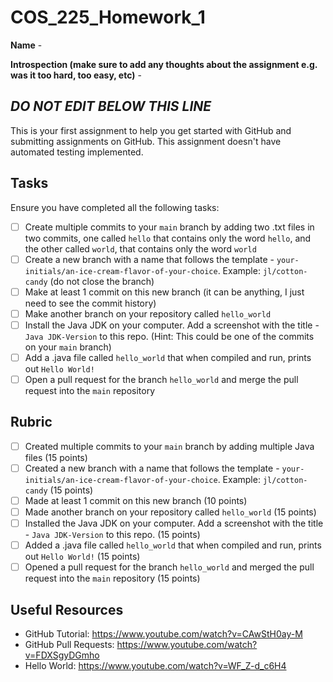 # COS_225_Homework_1

**Name** - 

**Introspection (make sure to add any thoughts about the assignment e.g. was it too hard, too easy, etc)** - 

*DO NOT EDIT BELOW THIS LINE*
-----------------------------------------------------------------------------------------------------------------------------------------------


This is your first assignment to help you get started with GitHub and submitting assignments on GitHub. This assignment doesn't have automated testing implemented.

## Tasks

Ensure you have completed all the following tasks:

- [ ] Create multiple commits to your `main` branch by adding two .txt files in two commits, one called `hello` that contains only the word `hello`, and the other called `world`, that contains only the word `world`
- [ ] Create a new branch with a name that follows the template - `your-initials/an-ice-cream-flavor-of-your-choice`. Example: `jl/cotton-candy` (do not close the branch)
- [ ] Make at least 1 commit on this new branch (it can be anything, I just need to see the commit history)
- [ ] Make another branch on your repository called `hello_world`
- [ ] Install the Java JDK on your computer. Add a screenshot with the title - `Java JDK-Version` to this repo. (Hint: This could be one of the commits on your `main` branch)
- [ ] Add a .java file called `hello_world` that when compiled and run, prints out `Hello World!`
- [ ] Open a pull request for the branch `hello_world` and merge the pull request into the `main` repository

## Rubric

- [ ] Created multiple commits to your `main` branch by adding multiple Java files (15 points)
- [ ] Created a new branch with a name that follows the template - `your-initials/an-ice-cream-flavor-of-your-choice`. Example: `jl/cotton-candy` (15 points)
- [ ] Made at least 1 commit on this new branch  (10 points)
- [ ] Made another branch on your repository called `hello_world` (15 points)
- [ ] Installed the Java JDK on your computer. Add a screenshot with the title - `Java JDK-Version` to this repo. (15 points)
- [ ] Added a .java file called `hello_world` that when compiled and run, prints out `Hello World!` (15 points)
- [ ] Opened a pull request for the branch `hello_world` and merged the pull request into the `main` repository (15 points)

## Useful Resources
- GitHub Tutorial: https://www.youtube.com/watch?v=CAwStH0ay-M 
- GitHub Pull Requests: https://www.youtube.com/watch?v=FDXSgyDGmho 
- Hello World: https://www.youtube.com/watch?v=WF_Z-d_c6H4
